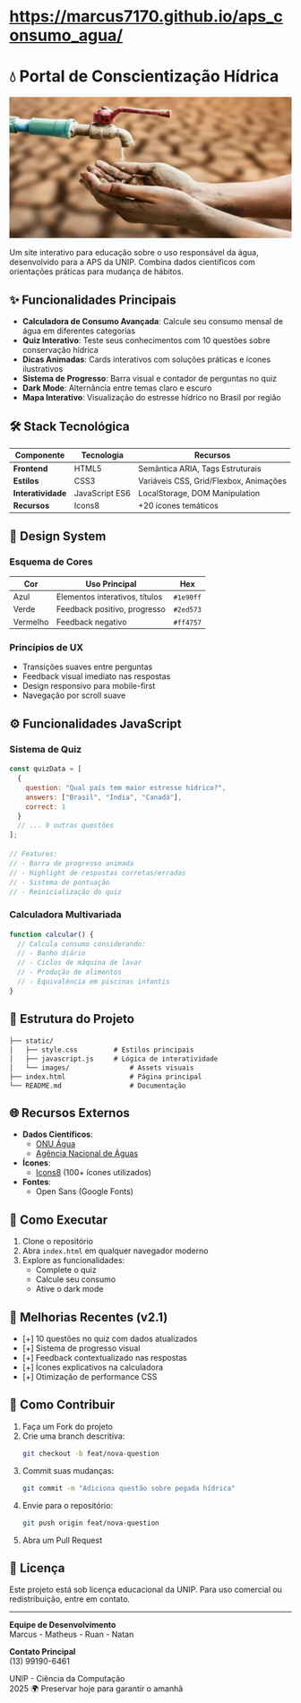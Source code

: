 # https://marcus7170.github.io/aps_consumo_agua/
# 💧 Portal de Conscientização Hídrica

![Preview do Site](static/images/banner.jpeg)

Um site interativo para educação sobre o uso responsável da água, desenvolvido para a APS da UNIP. Combina dados científicos com orientações práticas para mudança de hábitos.

## ✨ Funcionalidades Principais
- **Calculadora de Consumo Avançada**: Calcule seu consumo mensal de água em diferentes categorias
- **Quiz Interativo**: Teste seus conhecimentos com 10 questões sobre conservação hídrica
- **Dicas Animadas**: Cards interativos com soluções práticas e ícones ilustrativos
- **Sistema de Progresso**: Barra visual e contador de perguntas no quiz
- **Dark Mode**: Alternância entre temas claro e escuro
- **Mapa Interativo**: Visualização do estresse hídrico no Brasil por região

## 🛠 Stack Tecnológica
| Componente | Tecnologia | Recursos |
|------------|------------|----------|
| **Frontend** | HTML5 | Semântica ARIA, Tags Estruturais |
| **Estilos** | CSS3 | Variáveis CSS, Grid/Flexbox, Animações |
| **Interatividade** | JavaScript ES6 | LocalStorage, DOM Manipulation |
| **Recursos** | Icons8 | +20 ícones temáticos |

## 🎨 Design System
### Esquema de Cores
| Cor | Uso Principal | Hex |
|-----|---------------|-----|
| Azul | Elementos interativos, títulos | `#1e90ff` |
| Verde | Feedback positivo, progresso | `#2ed573` |
| Vermelho | Feedback negativo | `#ff4757` |

### Princípios de UX
- Transições suaves entre perguntas
- Feedback visual imediato nas respostas
- Design responsivo para mobile-first
- Navegação por scroll suave

## ⚙ Funcionalidades JavaScript
### Sistema de Quiz
```javascript
const quizData = [
  {
    question: "Qual país tem maior estresse hídrico?",
    answers: ["Brasil", "Índia", "Canadá"],
    correct: 1
  }
  // ... 9 outras questões
];

// Features:
// - Barra de progresso animada
// - Highlight de respostas corretas/erradas
// - Sistema de pontuação
// - Reinicialização do quiz
```

### Calculadora Multivariada
```javascript
function calcular() {
  // Calcula consumo considerando:
  // - Banho diário
  // - Ciclos de máquina de lavar
  // - Produção de alimentos
  // - Equivalência em piscinas infantis
}
```

## 📂 Estrutura do Projeto
```
├── static/
│   ├── style.css         # Estilos principais
│   ├── javascript.js     # Lógica de interatividade
│   └── images/               # Assets visuais
├── index.html                # Página principal
└── README.md                 # Documentação
```

## 🌐 Recursos Externos
- **Dados Científicos**: 
  - [ONU Água](https://www.unwater.org/)
  - [Agência Nacional de Águas](https://www.ana.gov.br)
- **Ícones**: 
  - [Icons8](https://icons8.com) (100+ ícones utilizados)
- **Fontes**:
  - Open Sans (Google Fonts)

## 🚀 Como Executar
1. Clone o repositório
2. Abra `index.html` em qualquer navegador moderno
3. Explore as funcionalidades:
   - Complete o quiz
   - Calcule seu consumo
   - Ative o dark mode

## 📌 Melhorias Recentes (v2.1)
- [+] 10 questões no quiz com dados atualizados
- [+] Sistema de progresso visual
- [+] Feedback contextualizado nas respostas
- [+] Ícones explicativos na calculadora
- [+] Otimização de performance CSS

## 🤝 Como Contribuir
1. Faça um Fork do projeto
2. Crie uma branch descritiva:
   ```bash
   git checkout -b feat/nova-question
   ```
3. Commit suas mudanças:
   ```bash
   git commit -m "Adiciona questão sobre pegada hídrica"
   ```
4. Envie para o repositório:
   ```bash
   git push origin feat/nova-question
   ```
5. Abra um Pull Request

## 📄 Licença
Este projeto está sob licença educacional da UNIP. Para uso comercial ou redistribuição, entre em contato.

---

**Equipe de Desenvolvimento**  
Marcus - Matheus - Ruan - Natan  

**Contato Principal**  
(13) 99190-6461  

UNIP - Ciência da Computação  
2025 🌍 Preservar hoje para garantir o amanhã
